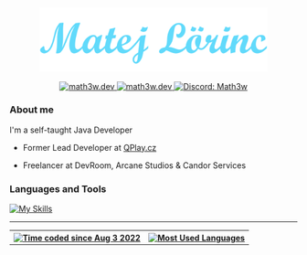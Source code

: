 <p align="center">
 <a href="https://math3w.dev/">
  <img alt="Math3w" width="400" src="./header.png">
 </a>
</p>
<p align="center">
 <a href="https://math3w.dev/">
  <img alt="math3w.dev" src="https://img.shields.io/badge/math3w.dev-blue?style=for-the-badge&logo=googlechrome&logoColor=white">
 </a>
 <a href="https://www.linkedin.com/in/matej-l%C3%B6rinc">
  <img alt="math3w.dev" src="https://img.shields.io/badge/Matej%20Lörinc-blue?style=for-the-badge&logo=linkedin&logoColor=white">
 </a>
 <a href="https://discordapp.com/users/482816752238067712/">
  <img alt="Discord: Math3w" src="https://img.shields.io/badge/Math3w-blue?style=for-the-badge&logo=discord&logoColor=white">
 </a>
</p>

### About me

I'm a self-taught Java Developer

- Former Lead Developer at [QPlay.cz](https://www.qplay.cz/)

- Freelancer at DevRoom, Arcane Studios & Candor Services

### Languages and Tools

[![My Skills](https://skillicons.dev/icons?i=git,java,spring,mysql,mongodb,redis,gradle,maven,js,ts,react,nextjs,html,css,tailwind)](https://math3w.dev/)

---

<table align="center">
  <tr>
    <th>
      <a href="https://wakatime.com/@Math3w">
        <img alt="Time coded since Aug 3 2022" src="https://github-readme-stats.vercel.app/api/wakatime?username=Math3w&langs_count=4&custom_title=Time%20coded%20since%20Aug%203%202022&layout=compact&theme=react&border_color=20232a" />
      </a>
    </th>
    <th>
      <a href="https://github.com/MatejLorinc">
        <img alt="Most Used Languages" src="https://github-readme-stats.vercel.app/api/top-langs/?username=MatejLorinc&langs_count=4&layout=compact&theme=react&border_color=20232a" />
      </a>
    </th>
  </tr>
</table>
